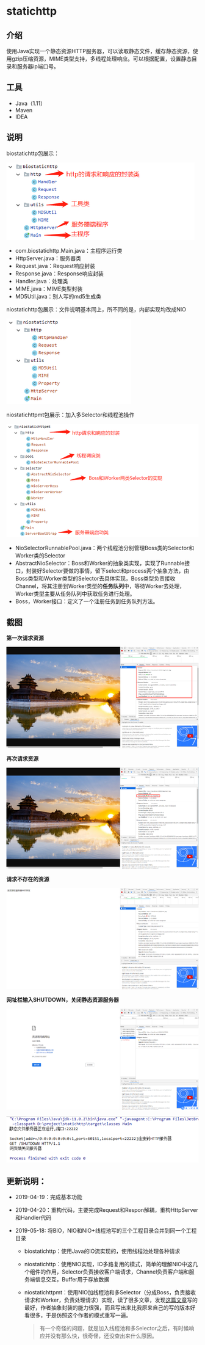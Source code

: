 # statichttp

## 介绍

使用Java实现一个静态资源HTTP服务器，可以读取静态文件，缓存静态资源，使用gzip压缩资源，MIME类型支持，多线程处理响应。可以根据配置，设置静态目录和服务器ip端口号。

## 工具

- Java（1.11）
- Maven
- IDEA

## 说明

biostatichttp包展示：

![](https://raw.githubusercontent.com/RebornL/picbed/master/20190518202353.png)



- com.biostatichttp.Main.java：主程序运行类
- HttpServer.java：服务器类
- Request.java：Request响应封装
- Response.java：Response响应封装
- Handler.java：处理类
- MIME.java：MIME类型封装
- MD5Util.java：别人写的md5生成类

niostatichttp包展示：文件说明基本同上，所不同的是，内部实现均改成NIO

![](https://raw.githubusercontent.com/RebornL/picbed/master/20190518202511.png)

niostatichttpmt包展示：加入多Selector和线程池操作

![](https://raw.githubusercontent.com/RebornL/picbed/master/20190518203011.png)

- NioSelectorRunnablePool.java：两个线程池分别管理Boss类的Selector和Worker类的Selector
- AbstractNioSelector：Boss和Worker的抽象类实现，实现了Runnable接口，封装好Selector要做的事情，留下select和process两个抽象方法，由Boss类型和Worker类型的Selector去具体实现，Boss类型负责接收Channel，将其注册到Worker类型的**任务队列**中，等待Worker去处理，Worker类型主要从任务队列中获取任务进行处理。
- Boss，Worker接口：定义了一个注册任务到任务队列方法。

## 截图

**第一次请求资源**

![1555750573878](static/1555750573878.png)

**再次请求资源**

![1555750608392](static/1555750608392.png)

**请求不存在的资源**

![1555750680631](static/1555750680631.png)

**网址栏输入SHUTDOWN，关闭静态资源服务器**

![1555772482235](static/1555772482235.png)

![1555772538027](static/1555772538027.png)

## 更新说明：

- 2019-04-19：完成基本功能

- 2019-04-20：重构代码，主要完成Request和Respon解耦，重构HttpServer和Handler代码

- 2019-05-18: 将BIO，NIO和NIO+线程池写的三个工程目录合并到同一个工程目录
  - biostatichttp：使用Java的IO流实现的，使用线程池处理各种请求

  - niostatichttp：使用NIO实现，IO多路复用的模式，简单的理解NIO中这几个组件的作用，Selector负责接收客户端请求，Channel负责客户端和服务端信息交互，Buffer用于存放数据

  - niostatichttpmt：使用NIO加线程池和多Selector（分成Boss，负责接收请求和Worker，负责处理请求）实现，读了很多文章，发现[这篇文章](https://my.oschina.net/u/3768341/blog/1814575)写的最好，作者抽象封装的能力很强，而且写出来比我原来自己的写的版本好看很多，于是仿照这个作者的模式重写一遍。

    > 有一个奇怪的问题，就是加入线程池和多Selector之后，有时候响应并没有那么快，很奇怪，还没查出来什么原因。
